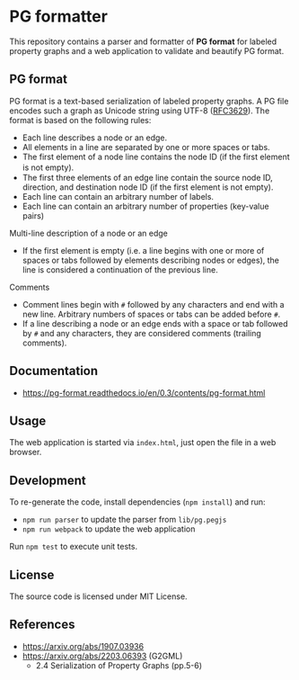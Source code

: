 # PG formatter

This repository contains a parser and formatter of **PG format** for labeled
property graphs and a web application to validate and beautify PG format.

## PG format

PG format is a text-based serialization of labeled property graphs. A PG file
encodes such a graph as Unicode string using UTF-8 ([RFC3629]). The format is
based on the following rules:

* Each line describes a node or an edge.
* All elements in a line are separated by one or more spaces or tabs.
* The first element of a node line contains the node ID (if the first element is not empty).　
* The first three elements of an edge line contain the source node ID, direction, and destination node ID (if the first element is not empty).
* Each line can contain an arbitrary number of labels.
* Each line can contain an arbitrary number of properties (key-value pairs)

Multi-line description of a node or an edge

* If the first element is empty (i.e. a line begins with one or more of spaces or tabs followed by elements describing nodes or edges), the line is considered a continuation of the previous line.

Comments

* Comment lines begin with `#` followed by any characters and end with a new line. Arbitrary numbers of spaces or tabs can be added before `#`.
* If a line describing a node or an edge ends with a space or tab followed by `#` and any characters, they are considered comments (trailing comments).

## Documentation

* https://pg-format.readthedocs.io/en/0.3/contents/pg-format.html

## Usage

The web application is started via `index.html`, just open the file in a web browser.

## Development

To re-generate the code, install dependencies (`npm install`) and run:

* `npm run parser` to update the parser from `lib/pg.pegjs`
* `npm run webpack` to update the web application

Run `npm test` to execute unit tests.

## License

The source code is licensed under MIT License.

## References

* https://arxiv.org/abs/1907.03936
* https://arxiv.org/abs/2203.06393 (G2GML)
  * 2.4 Serialization of Property Graphs (pp.5-6)

[RFC3629]: https://datatracker.ietf.org/doc/html/rfc3629

